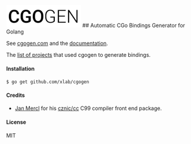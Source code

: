 <img alt="cgogen-logo" src="internal/cgogen.png" width="200"/>
## Automatic CGo Bindings Generator for Golang

See [cgogen.com](http://cgogen.com) and the [documentation](https://github.com/xlab/cgogen/wiki).

The [list of projects](https://github.com/xlab/cgogen/wiki/Examples) that used cgogen to generate bindings.

#### Installation

```
$ go get github.com/xlab/cgogen
```

#### Credits

* [Jan Mercl](https://github.com/cznic) for his [cznic/cc](https://github.com/cznic/cc) C99 compiler front end package.

#### License

MIT
